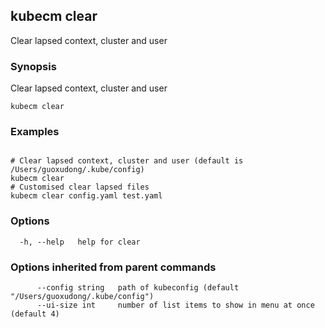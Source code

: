 ## kubecm clear

Clear lapsed context, cluster and user

### Synopsis

Clear lapsed context, cluster and user

```
kubecm clear
```

### Examples

```

# Clear lapsed context, cluster and user (default is /Users/guoxudong/.kube/config)
kubecm clear
# Customised clear lapsed files
kubecm clear config.yaml test.yaml

```

### Options

```
  -h, --help   help for clear
```

### Options inherited from parent commands

```
      --config string   path of kubeconfig (default "/Users/guoxudong/.kube/config")
      --ui-size int     number of list items to show in menu at once (default 4)
```
